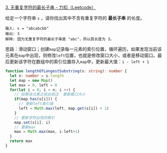 [3. 无重复字符的最长子串 - 力扣（Leetcode）](https://leetcode.cn/problems/longest-substring-without-repeating-characters/description/)

给定一个字符串 `s` ，请你找出其中不含有重复字符的 **最长子串** 的长度。

```
输入: s = "abcabcbb"
输出: 3 
解释: 因为无重复字符的最长子串是 "abc"，所以其长度为 3。
```

思路：滑动窗口；创建`map`记录每一元素的索引位置，循环遍历，如果发现当前该元素在`map`中出现，则修改`left`位置，也就是修改窗口大小，或者是移动窗口。最后更新该字符在数组中的索引位置存入`map`中，更新最大值：`i - left + 1`

```typescript
function lengthOfLongestSubstring(s: string): number {
  let n: number = s.length
  let map = new Map()
  let max = 0, left = 0
  for(let i = 0; i < n; i ++) {
    // 如果该元素之前出现过  更新窗口大小
    if(map.has(s[i])) {
      // 更新left索引值
      left = Math.max(left, map.get(s[i]) + 1)
    }
    // 更新字符出现的索引
    map.set(s[i], i)
    // 更新max
    max = Math.max(max, i-left+1)
  }
  return max
}
```

